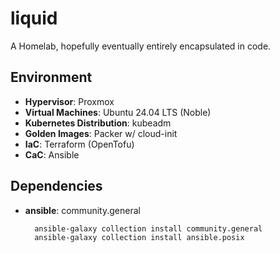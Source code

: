 liquid
======

A Homelab, hopefully eventually entirely encapsulated in code.


Environment
---
- **Hypervisor**: Proxmox
- **Virtual Machines**: Ubuntu 24.04 LTS (Noble)
- **Kubernetes Distribution**: kubeadm
- **Golden Images**: Packer w/ cloud-init
- **IaC**: Terraform (OpenTofu)
- **CaC**: Ansible

Dependencies
---
* **ansible**: community.general

        ansible-galaxy collection install community.general
        ansible-galaxy collection install ansible.posix

